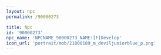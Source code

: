 ```yaml
---
layout: npc
permalink: /90000273

title: Npc
id: '90000273'
npc_name: 'NPCNAME_90000273_NAME:[F]Develop'
icon_url: 'portrait/mob/21000189_m_deviljuniorblue_p.png'
---
```

